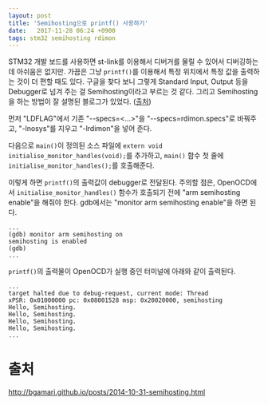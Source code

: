 ```yaml
---
layout: post
title: 'Semihosting으로 printf() 사용하기'
date:   2017-11-28 06:24 +0900
tags: stm32 semihosting rdimon
---
```

STM32 개발 보드를 사용하면 st-link를 이용해서 디버거를 물릴 수 있어서 디버깅하는데 아쉬움은 없지만. 가끔은 그냥 `printf()`를 이용해서 특정 위치에서 특정 값을 출력하는 것이 더 편할 때도 있다. 구글을 찾다 보니 그렇게 Standard Input, Output 등을 Debugger로 넘겨 주는 걸 Semihosting이라고 부르는 것 같다. 그리고 Semihosting을 하는 방법이 잘 설명된 블로그가 있었다. ([출처](#출처))

먼저 "LDFLAG"에서 기존 "--specs=<...>"을 "--specs=rdimon.specs"로 바꿔주고, "-lnosys"를 지우고 "-lrdimon"을 넣어 준다.

다음으로 `main()`이 정의된 소스 파일에 `extern void initialise_monitor_handles(void);`를 추가하고, `main()` 함수 첫 줄에 `initialise_monitor_handles();`를 호출해준다.

이렇게 하면 `printf()`의 출력값이 debugger로 전달된다. 주의할 점은, OpenOCD에서 `initialise_monitor_handles()` 함수가 호출되기 전에 "arm semihosting enable"을 해줘야 한다. gdb에서는 "monitor arm semihosting enable"을 하면 된다.

```
...
(gdb) monitor arm semihosting on
semihosting is enabled
(gdb)
...
```

`printf()`의 출력물이 OpenOCD가 실행 중인 터미널에 아래와 같이 출력된다.
```
...
target halted due to debug-request, current mode: Thread
xPSR: 0x01000000 pc: 0x08001528 msp: 0x20020000, semihosting
Hello, Semihosting.
Hello, Semihosting.
Hello, Semihosting.
Hello, Semihosting.
...
```

# 출처
<http://bgamari.github.io/posts/2014-10-31-semihosting.html>

